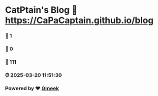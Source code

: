 # CatPtain's Blog :link: https://CaPaCaptain.github.io/blog 
### :page_facing_up: [1](https://CaPaCaptain.github.io/blog/tag.html) 
### :speech_balloon: 0 
### :hibiscus: 111 
### :alarm_clock: 2025-03-20 11:51:30 
### Powered by :heart: [Gmeek](https://github.com/Meekdai/Gmeek)
